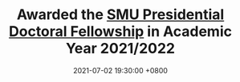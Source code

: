 ---
title: Awarded the <a href="https://graduatestudies.smu.edu.sg/phd/singapore-management-university-smu-presidential-doctoral-fellowships">SMU Presidential Doctoral Fellowship</a> in Academic Year 2021/2022
date: 2021-07-02 19:30:00 +0800
highlight: true
---